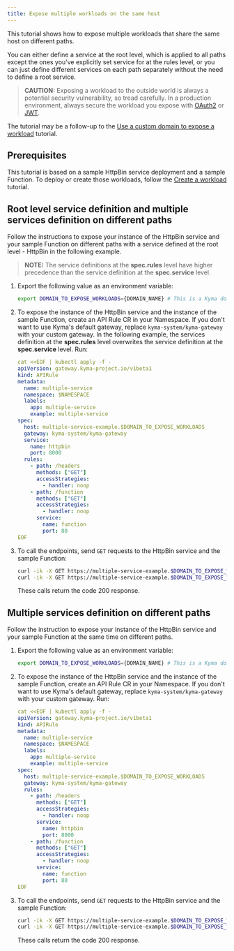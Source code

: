 ```yaml
---
title: Expose multiple workloads on the same host
---
```


This tutorial shows how to expose multiple workloads that share the same host on different paths.

You can either define a service at the root level, which is applied to all paths except the ones you've explicitly set service for at the rules level, or you can just define different services on each path separately without the need to define a root service.
   > **CAUTION:** Exposing a workload to the outside world is always a potential security vulnerability, so tread carefully. In a production environment, always secure the workload you expose with [OAuth2](./apix-04-expose-and-secure-workload-oauth2.md) or [JWT](./apix-05-expose-and-secure-workload-jwt.md).

The tutorial may be a follow-up to the [Use a custom domain to expose a workload](./apix-01-own-domain.md) tutorial.

## Prerequisites

This tutorial is based on a sample HttpBin service deployment and a sample Function. To deploy or create those workloads, follow the [Create a workload](./apix-02-create-workload.md) tutorial.

## Root level service definition and multiple services definition on different paths

Follow the instructions to expose your instance of the HttpBin service and your sample Function on different paths with a service defined at the root level - HttpBin in the following example. 
  >**NOTE:** The service definitions at the **spec.rules** level have higher precedence than the service definition at the **spec.service** level.


1. Export the following value as an environment variable:

   ```bash
   export DOMAIN_TO_EXPOSE_WORKLOADS={DOMAIN_NAME} # This is a Kyma domain or your custom subdomain, for example, api.mydomain.com
   ```

2. To expose the instance of the HttpBin service and the instance of the sample Function, create an API Rule CR in your Namespace. If you don't want to use Kyma's default gateway, replace `kyma-system/kyma-gateway` with your custom gateway.
In the following example, the services definition at the **spec.rules** level overwrites the service definition at the **spec.service** level. Run:

   ```yaml
   cat <<EOF | kubectl apply -f -
   apiVersion: gateway.kyma-project.io/v1beta1
   kind: APIRule
   metadata:
     name: multiple-service
     namespace: $NAMESPACE
     labels:
       app: multiple-service
       example: multiple-service
   spec:
     host: multiple-service-example.$DOMAIN_TO_EXPOSE_WORKLOADS
     gateway: kyma-system/kyma-gateway
     service:
       name: httpbin
       port: 8000
     rules:
       - path: /headers
         methods: ["GET"]
         accessStrategies:
           - handler: noop
       - path: /function
         methods: ["GET"]
         accessStrategies:
           - handler: noop
         service:
           name: function
           port: 80
   EOF
   ```

3. To call the endpoints, send `GET` requests to the HttpBin service and the sample Function:

   ```bash
   curl -ik -X GET https://multiple-service-example.$DOMAIN_TO_EXPOSE_WORKLOADS/headers  # Send a GET request to the HttpBin
   curl -ik -X GET https://multiple-service-example.$DOMAIN_TO_EXPOSE_WORKLOADS/function  # Send a GET request to the Function

   ```
   These calls return the code 200 response.

## Multiple services definition on different paths

Follow the instruction to expose your instance of the HttpBin service and your sample Function at the same time on different paths.

1. Export the following value as an environment variable:

   ```bash
   export DOMAIN_TO_EXPOSE_WORKLOADS={DOMAIN_NAME} # This is a Kyma domain or your custom subdomain, for example, api.mydomain.com
   ```

2. To expose the instance of the HttpBin service and the instance of the sample Function, create an API Rule CR in your Namespace. If you don't want to use Kyma's default gateway, replace `kyma-system/kyma-gateway` with your custom gateway. Run:

   ```yaml
   cat <<EOF | kubectl apply -f -
   apiVersion: gateway.kyma-project.io/v1beta1
   kind: APIRule
   metadata:
     name: multiple-service
     namespace: $NAMESPACE
     labels:
       app: multiple-service
       example: multiple-service
   spec:
     host: multiple-service-example.$DOMAIN_TO_EXPOSE_WORKLOADS
     gateway: kyma-system/kyma-gateway
     rules:
       - path: /headers
         methods: ["GET"]
         accessStrategies:
           - handler: noop
         service:
           name: httpbin
           port: 8000
       - path: /function
         methods: ["GET"]
         accessStrategies:
           - handler: noop
         service:
           name: function
           port: 80
   EOF
   ```


3. To call the endpoints, send `GET` requests to the HttpBin service and the sample Function:

   ```bash
   curl -ik -X GET https://multiple-service-example.$DOMAIN_TO_EXPOSE_WORKLOADS/headers  # Send a GET request to the HttpBin
   curl -ik -X GET https://multiple-service-example.$DOMAIN_TO_EXPOSE_WORKLOADS/function  # Send a GET request to the Function

   ```
   These calls return the code 200 response.

